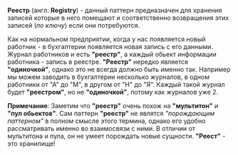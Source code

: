 **Реестр** (англ. **Registry**) - данный паттерн предназначен для хранения записей которые в него помещают и соответственно
возвращения этих записей (_по ключу_) если они потребуются.

Как на нормальном предприятии, когда у нас появляется новый работник - в бухгалтерии появляется новая запись с его данными.
Журнал работников и есть **"реестр"**, а каждый обьект информации работника - запись в реестре. 
**"Реестр"** нередко является **"одиночкой"**, однако это не всегда должно быть именно так. Например мы можем заводить
в бухгалтерии несколько журналов, в одном работники от "А" до "М", в другом от "Н" до "Я". Каждый такой журнал будет
**"реестром"**, но не **"одиночкой"**, потому как журналов уже 2.

**Примечание**:
Заметим что **"реестр"** очень похож на **"мультитон"** и **"пул обьектов"**. Сам паттерн **"реестр"** не являтся
_"порождающим паттерном"_ в полном смысле этого термина, однако его удобно рассматривать именно во взаимосвязи с ними.
В отличии от мультитона и пула, он не умеет порождать новые сущности. **"Реест"** - это хранилище!
